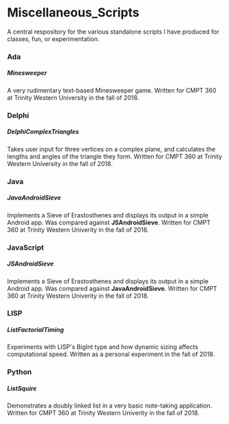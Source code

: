 # Miscellaneous_Scripts
A central respository for the various standalone scripts I have produced for classes, fun, or experimentation.

### Ada

##### Minesweeper
A very rudimentary text-based Minesweeper game. Written for CMPT 360 at Trinity Western University in the fall of 2018.

### Delphi

##### DelphiComplexTriangles
Takes user input for three vertices on a complex plane, and calculates the lengths and angles of the triangle they form. Written for CMPT 360 at Trinity Western University in the fall of 2018.

### Java

##### JavaAndroidSieve
Implements a Sieve of Erastosthenes and displays its output in a simple Android app. Was compared against **JSAndroidSieve**. Written for CMPT 360 at Trinity Western Univerity in the fall of 2018.

### JavaScript

##### JSAndroidSieve
Implements a Sieve of Erastosthenes and displays its output in a simple Android app. Was compared against **JavaAndroidSieve**. Written for CMPT 360 at Trinity Western Univerity in the fall of 2018.

### LISP

##### ListFactorialTiming
Experiments with LISP's BigInt type and how dynamic sizing affects computational speed. Written as a personal experiment in the fall of 2018.

### Python

##### ListSquire
Demonstrates a doubly linked list in a very basic note-taking application. Written for CMPT 360 at Trinity Western Univerity in the fall of 2018.

